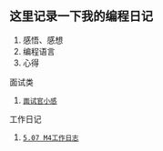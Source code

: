 这里记录一下我的编程日记
--

1. 感悟、感想
2. 编程语言
3. 心得

面试类
1. [`面试官小感`](https://github.com/Mrxdh/Programming-a-diary/blob/master/job/%E9%9D%A2%E8%AF%95%E5%AE%98%E5%B0%8F%E6%84%9F.md "面试官小感")

工作日记

1. [`5.07 M4工作日志`](https://github.com/Mrxdh/Programming-a-diary/blob/master/work/%085.07%20M4%E5%B7%A5%E4%BD%9C%E6%97%A5%E5%BF%97.md "面试官小感")

